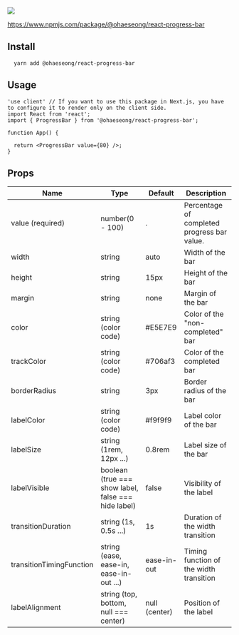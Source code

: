 ![](https://images.velog.io/images/alskt0419/post/7517c720-e26c-4b7c-82f0-c16fb1652ea2/progress_preview.gif)

https://www.npmjs.com/package/@ohaeseong/react-progress-bar

## Install 
```
  yarn add @ohaeseong/react-progress-bar
```

## Usage

```
'use client' // If you want to use this package in Next.js, you have to configure it to render only on the client side.
import React from 'react';
import { ProgressBar } from '@ohaeseong/react-progress-bar';

function App() {

  return <ProgressBar value={80} />;
}

```

## Props
| Name | Type | Default | Description |
| ------ | --- | --- | ------- |
| value (required)|  number(0 - 100)    |.    |    Percentage of completed progress bar value.     |
| width | string |  auto  | 	Width of the bar |
| height | string |  15px  | Height of the bar |
| margin | string |  none  | Margin of the bar |
| color | string (color code) |  #E5E7E9  | 	Color of the "non-completed" bar |
| trackColor | string (color code) |  #706af3  | Color of the completed bar |
| borderRadius | string |  3px  | Border radius of the bar |
| labelColor |  string (color code) |  #f9f9f9  | Label color of the bar |
| labelSize | string (1rem, 12px ...) |  0.8rem  | Label size of the bar |
| labelVisible | boolean (true === show label, false === hide label) |  false  | Visibility of the label |
| transitionDuration | string (1s, 0.5s ...) |  1s  | Duration of the width transition |
| transitionTimingFunction |string (ease, ease-in, ease-in-out ...) |  ease-in-out  | Timing function of the width transition |
| labelAlignment | string (top, bottom, null === center) |  null (center)  | Position of the label |




